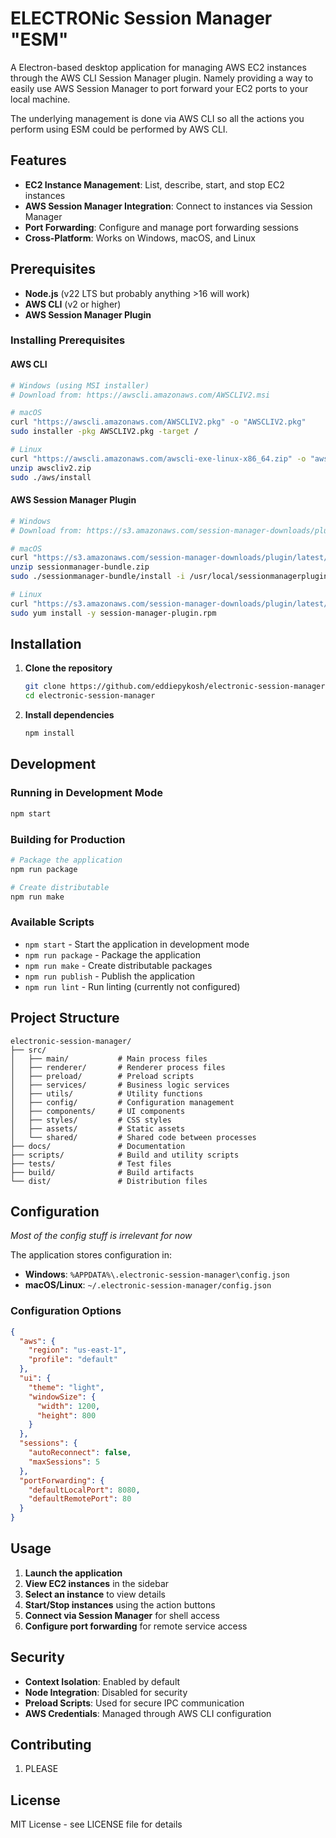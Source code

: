 # ELECTRONic Session Manager "ESM"

A Electron-based desktop application for managing AWS EC2 instances through the AWS CLI Session Manager plugin. Namely providing a way to easily use AWS Session Manager to port forward your EC2 ports to your local machine.

The underlying management is done via AWS CLI so all the actions you perform using ESM could be performed by AWS CLI.

## Features

- **EC2 Instance Management**: List, describe, start, and stop EC2 instances
- **AWS Session Manager Integration**: Connect to instances via Session Manager
- **Port Forwarding**: Configure and manage port forwarding sessions
- **Cross-Platform**: Works on Windows, macOS, and Linux

## Prerequisites

- **Node.js** (v22 LTS but probably anything >16 will work)
- **AWS CLI** (v2 or higher)
- **AWS Session Manager Plugin**

### Installing Prerequisites

#### AWS CLI
```bash
# Windows (using MSI installer)
# Download from: https://awscli.amazonaws.com/AWSCLIV2.msi

# macOS
curl "https://awscli.amazonaws.com/AWSCLIV2.pkg" -o "AWSCLIV2.pkg"
sudo installer -pkg AWSCLIV2.pkg -target /

# Linux
curl "https://awscli.amazonaws.com/awscli-exe-linux-x86_64.zip" -o "awscliv2.zip"
unzip awscliv2.zip
sudo ./aws/install
```

#### AWS Session Manager Plugin
```bash
# Windows
# Download from: https://s3.amazonaws.com/session-manager-downloads/plugin/latest/windows/SessionManagerPluginSetup.exe

# macOS
curl "https://s3.amazonaws.com/session-manager-downloads/plugin/latest/mac/sessionmanager-bundle.zip" -o "sessionmanager-bundle.zip"
unzip sessionmanager-bundle.zip
sudo ./sessionmanager-bundle/install -i /usr/local/sessionmanagerplugin -b /usr/local/bin/session-manager-plugin

# Linux
curl "https://s3.amazonaws.com/session-manager-downloads/plugin/latest/linux_64bit/session-manager-plugin.rpm" -o "session-manager-plugin.rpm"
sudo yum install -y session-manager-plugin.rpm
```

## Installation

1. **Clone the repository**
   ```bash
   git clone https://github.com/eddiepykosh/electronic-session-manager.git
   cd electronic-session-manager
   ```

2. **Install dependencies**
   ```bash
   npm install
   ```

## Development

### Running in Development Mode
```bash
npm start
```

### Building for Production
```bash
# Package the application
npm run package

# Create distributable
npm run make
```

### Available Scripts
- `npm start` - Start the application in development mode
- `npm run package` - Package the application
- `npm run make` - Create distributable packages
- `npm run publish` - Publish the application
- `npm run lint` - Run linting (currently not configured)

## Project Structure

```
electronic-session-manager/
├── src/
│   ├── main/           # Main process files
│   ├── renderer/       # Renderer process files
│   ├── preload/        # Preload scripts
│   ├── services/       # Business logic services
│   ├── utils/          # Utility functions
│   ├── config/         # Configuration management
│   ├── components/     # UI components
│   ├── styles/         # CSS styles
│   ├── assets/         # Static assets
│   └── shared/         # Shared code between processes
├── docs/               # Documentation
├── scripts/            # Build and utility scripts
├── tests/              # Test files
├── build/              # Build artifacts
└── dist/               # Distribution files
```

## Configuration

*Most of the config stuff is irrelevant for now*

The application stores configuration in:
- **Windows**: `%APPDATA%\.electronic-session-manager\config.json`
- **macOS/Linux**: `~/.electronic-session-manager/config.json`

### Configuration Options

```json
{
  "aws": {
    "region": "us-east-1",
    "profile": "default"
  },
  "ui": {
    "theme": "light",
    "windowSize": {
      "width": 1200,
      "height": 800
    }
  },
  "sessions": {
    "autoReconnect": false,
    "maxSessions": 5
  },
  "portForwarding": {
    "defaultLocalPort": 8080,
    "defaultRemotePort": 80
  }
}
```

## Usage

1. **Launch the application**
2. **View EC2 instances** in the sidebar
3. **Select an instance** to view details
4. **Start/Stop instances** using the action buttons
5. **Connect via Session Manager** for shell access
6. **Configure port forwarding** for remote service access

## Security

- **Context Isolation**: Enabled by default
- **Node Integration**: Disabled for security
- **Preload Scripts**: Used for secure IPC communication
- **AWS Credentials**: Managed through AWS CLI configuration

## Contributing

1. PLEASE

## License

MIT License - see LICENSE file for details
 